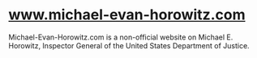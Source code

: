 # www.michael-evan-horowitz.com
Michael-Evan-Horowitz.com is a non-official website on Michael E. Horowitz, Inspector General of the United States Department of Justice.
